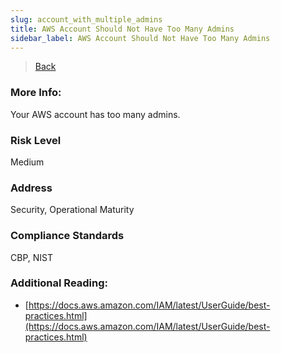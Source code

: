 ```yaml
---
slug: account_with_multiple_admins
title: AWS Account Should Not Have Too Many Admins
sidebar_label: AWS Account Should Not Have Too Many Admins
---
```

> [Back](../../iamcompliance)

### More Info:
Your AWS account has too many admins.

### Risk Level
Medium

### Address
Security, Operational Maturity

### Compliance Standards
CBP, NIST

### Additional Reading:
- [https://docs.aws.amazon.com/IAM/latest/UserGuide/best-practices.html](https://docs.aws.amazon.com/IAM/latest/UserGuide/best-practices.html) 
